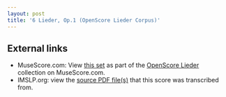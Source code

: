 ```yaml
---
layout: post
title: '6 Lieder, Op.1 (OpenScore Lieder Corpus)'
---
```


## External links

- MuseScore.com: View [this set] as part of the [OpenScore Lieder] collection on MuseScore.com.
- IMSLP.org: view the [source PDF file(s)][IMSLP] that this score was transcribed from.

[IMSLP]: https://imslp.org/wiki/Special:ReverseLookup/99178
[this set]: https://musescore.com/openscore-lieder-corpus/sets/5004627
[OpenScore Lieder]: https://musescore.com/openscore-lieder-corpus
